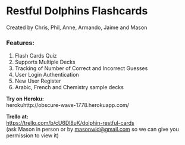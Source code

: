 Restful Dolphins Flashcards
===========================
  
  Created by Chris, Phil, Anne, Armando, Jaime and Mason

### Features:
1. Flash Cards Quiz
2. Supports Multiple Decks
3. Tracking of Number of Correct and Incorrect Guesses
4. User Login Authentication
5. New User Register
6. Arabic, French and Chemistry sample decks

**Try on Heroku:**  
herokuhttp://obscure-wave-1778.herokuapp.com/


**Trello at:**  
https://trello.com/b/cU6Dl8uK/dolphin-restful-cards  
(ask Mason in person or by masonwid@gmail.com so we can give you permission to view it)  
